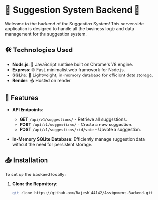 # 🎉 Suggestion System Backend 🎉

Welcome to the backend of the Suggestion System! This server-side application is designed to handle all the business logic and data management for the suggestion system. 

## 🛠️ Technologies Used

- **Node.js**: 🚀 JavaScript runtime built on Chrome's V8 engine.
- **Express**: 🌐 Fast, minimalist web framework for Node.js.
- **SQLite**: 💾 Lightweight, in-memory database for efficient data storage.
- **Render**: 📥 Hosted on render
## 🚀 Features

- **API Endpoints**:
  - **GET** `/api/v1/suggestions/` - Retrieve all suggestions.
  - **POST** `/api/v1/suggestions/` - Create a new suggestion.
  - **POST** `/api/v1/suggestions/:id/vote` - Upvote a suggestion.

- **In-Memory SQLite Database**: Efficiently manage suggestion data without the need for persistent storage.

## 📥 Installation

To set up the backend locally:

1. **Clone the Repository**:
   ```bash
   git clone https://github.com/Rajesh144142/Assignment-Backend.git
